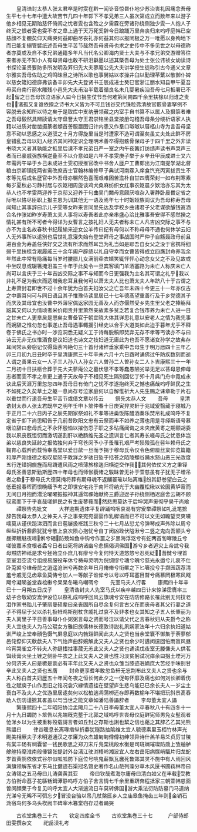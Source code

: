 <!-- { "loadSidebar": true } -->
　　皇清诰封太恭人张太君卒是时雯在黔一闻讣音惊昬仆地少苏治丧礼因痛念吾母生平七十七年中遭大故苦节几四十年厀下不孝兄弟三人虽次第成立而数年来以游子他乡相见无期贻慈怀倚闾之忧者雯也含殓之夕需霡在旁诸孙绕侧独少雯一人抱人子终天之恨者雯也雯不孝之臯上通于天万死奚辞今日踉踊万里奔丧归来呜呼庭帏已空慈顔不复覩矣仰天痛哭何益即曲尽丧礼亦何益其何以报罔极之万一唯愿以身殉地下而已能复搦管襞纸述吾母生平苦节哉然吾母贤母也求之史传中不多见世之以母德称者亦莫或及自不孝兄弟通籍多年凡当代名公卿海内贤士大夫与不孝兄弟交游赠答往来者亦无不知小人有母贤母也敢不研泪龢墨以述其槩吾母为处士张公讳祯女幼读诗书探论圣贤要防多所发明及笄归先大夫蓼庵公先大夫讲学授生徒称引古今通义文章尔雅实吾母佐助之鸡鸣昧旦之诗所以歌也事舅姑以孝操井臼以勤理苹蘩以敬御仆婢以慈女箴妇德靡弗该备辛卯先大夫登贤书壬辰成进士癸巳官浙江丽水知县甲午夏吾母买舟南行丽水雕残小邑先大夫甫治半载着循良名未几婴暑疾洎吾母七月抵署已不起留之日吾母饮泣语家人曰今日捐生仗节吾何难第间闗四千余里扶榇以归谁之责也诸孤又复谁依揆之诗书大义皆为不可且钱谷交代铢粒弗清故官骸骨妻孥例不容脱去余知所以待之矣于是取库中支纳册领藏之内室手自书算不以属人及摄篆者难之吾母毅然具辨牍请太守盘詧太守王君崇铭坐县堂按册勾稽吾母条分缕析语家人执籍以进质对凿凿摄篆者頫首詟服亟图归计内患又作羣口呶呶以厝柩山寺为言吾母坚意不动以恩感之以道驭之十月方得旋里当是时遭家不造可谓至矣虽丈夫处此鲜不房皇错乱吾母以妇人经济其间神定识全理明术善卒得抱骸骨保母子于四千里之外非读书晓大义者其孰能之抵里后课不孝兄弟日严一室之内午夜篝灯纺绩声读书声哭声三者而已豪戚强族横逆叠至不以介意如是六年不孝雯庚子举于乡辛丑甲辰成进士又六年需丙午举于乡己未成进士雯初授推官改中书舍人歴户工曹郎出为江南提学湖北督粮由京卿镇抚两省需改庶吉士官翰林编修甲子典试河南霡入庠食饩充丙寅拔贡生不孝等先后成名歴官中外吾母亦冁然色喜而艰难困苦澹朴自甘四膺荣封一如布荆寒素每岁夏秋必习静村居与农妪相周旋谈鸡犬桑麻纺织女红事农妪晨夕欵洽亦忘其为太恭人也不孝雯两迎养于京邸又迎养于句曲吴门闚母意颇厌喧杂入署静卧晨昬定省之际唯以恪尽臣职上报主恩为训其他无一语及焉年七十时姻娅族闾议为吾母称寿吾母闻知止其事辞曰示儿子雯等女昨来言同里先达及学校乡曲诸君子父老谋欲醵钱寘酒合名作张如昨岁寿萧太夫人事将以寿吾者此亦亲串盛心洽比雅事吾安得不感然揆之情礼甚有所不可者今得详为女曹言之按礼妇人无夫者称未亡人凡吉凶交际之事不与亦不为主名故春秋书纪履緰来逆女公羊传曰纪有母何以不称母母不通也何休学云妇人无外事所以逺别也后世礼意寖失始有登堂拜母之事战国时严仲子自觞聂政母前且进百金为寿盖任侠好交之流有所求而然耳岂为礼当如是耶吾自女父之没于官携将细弱千里扶榇含艰履戚三十余年阖户辟绩以礼自守幸而女曹皆得成立四膺封命养我余年然此中常有隐痛每当岁时膢腊儿女满前牵衣嬉笑辄怦怦心动念女父之不及见故或中坐叹息或辍箸掩泪盖三十年于此矣令一旦宾客填门羊酒塞路为未亡人称庆未亡人尚可以言庆乎三十年吉凶交际之事不与知而今日更强我为主名其可谓之礼乎我以非礼不足为我庆而适増我悲耳且我何可以萧太夫人比也萧太夫人年跻八十于古谓之上寿萧封君即世不过十余年犹为白首夫妇汝父之亡吾年未四十今更三十一年亦仅古之中夀耳何可与同日语且其子惟豫侍读里居已十七年德髙望重善行及于乡党德其子而庆及其母宜也汝曹中外薄宦偶返家园无善及人而亦偃然受乡先生里父老之捧觞拜跽其又何以为情顷者米价翔贵井里萧然亲故素多贫乏若复合钱市养为未亡人进一日之甘未亡人更臯戾是愳矣女曹备官于朝宜晓大体其详思礼意以安老人之情为我先事而婉辞之惟勿忽也事遂止吾母遇事輙援引经史以合乎大道类如此迨乎暮年尤手不释卷于佛氏之书亦时一渉览洞悉无疑义工于诗每脱稿即焚弃无存不孝等丐读亦不与曰诗云无非无仪惟酒食是议妇道也诗文之技妇道无庸此为也吾不愿诸女孙学之故弗存耳间常从旁窃记仅得茹荼吟絶句三十首付诸梓垂家乘中吾母生于明万厯四十三年乙卯三月初九日丑时卒于皇清康熈三十年辛未六月十六日酉时诵佛过午防疾数刻而逝人谓之善果云女一人子三人孙八人孙女六人曽孙二人曽孙女二人卜吉康熙三十一年二月初十日扶柩合葬于先大夫蓼庵公之墓伏思不孝等蠢愚陋劣举无足以荅母恩伸母志者而雯不孝之臯更上通于天故母子不相见死生隔别回忆丁夘十月呉门舟中竟成永诀此后天涯万里忽忽四年吾母日有倚门之忧不孝遂抱终天之憾也痛哉呜呼鲜民之生不如死之久矣草土之躯一息尚存号泣家庭何以自解惟祈大人先生赐之诔章勒于片石以垂世而行逺吾母生平苦节或借文章以传云
　　祭先太恭人文
　　吾母
　　皇清诰封太恭人张太君既卒之明年壬申卜筮仲春十日庚寅舁灵轩于兆域爰翳藏于寝城乃于正月二十六日丙子之辰先期家祭如礼不孝等进羮饭陈醴酒奏乐焚帛礼成呜呼不复定省于厀下尚思昭告于几前昔欧阳文忠有云祭而丰不如养之薄也用是寻绎斯语号慕咽泣辞曰悲母氏之不永怀殷恤以摧伤恧子职之多玷痛闻诲之未央庶黄耉之期颐胡委我以夙丧旣怛忉而激切遂割肝以絶肠维先圣之遗训言仁者其寿长嗟母氏之忧患体岂弟以慈良失延龄之报佑独何弃于穹苍闵予小子蚤罹孔艰严考殒殁孤在髫年赖母氏之鞠育心载矜而载怜奉髙堂以爱日歘一旦而予捐于穆母氏令仪令色俯厘丝枲仰览篇籍和厚严刚维德之极叹星陨于敦牂之岁骇日坠于括苍之陌陵頺谷踊水怒山恶三光改度五行迕错拥旐旌而局蹐遭风雨之喷薄旅榇遄归横逆交作我其何依仗义方之秉铎母氏圣善恩斯勤斯歴四十年母也而师怅藐诸之騃昧曽无补于萱慈虽有子犹无子増吊者之欷于穆母氏大德莫掩将葬有期母魂不返黼翣璀以陆离帷纷其舒巻望白云之低垂报春晖而恨晩缅予考之即世安宅兆于南阡将纳光于大幽覆松楸以轮囷黄垆宻而无间日月抱而潜沦曜曜振振神其遥驾祼始献终三爵迎迓子孙绕侧栖迟庭舍云胡不顾驭鸾而下于乎哀哉嗟鲜民之有生废蓼莪而然悲思莫达于后坤哭声奚彻乎昊干尚飨
　　禫祭告先妣文
　　大祥逾期遗体平复辟踊呜咽哀曷有穷爰举禫祭如礼泚笔摭辞告我母太恭人之神夫人子之事亲宛宛婴婴作乳穉语而已不可以文无如瞻望灵爽嗫嚅莫从谨伏跽涕泗而言曰苞屦扱袵践三秋兮二十七月丛愆尤兮弹琴成声外除以周兮纵纵折折鼎鼎犹犹兮敬上哀次陨心抱忧兮自丁闵凶跧伏隘湫兮二竖之鬼向吾颔头兮昼揶魑魅夜啼鸺兮硱防殑如鱼中钩兮作噩之岁黑海浮沤兮有蛇两首訇哮陵丘兮嗟彼嘉禾食根者蟊兮日者曰死将纳诸幽兮悲摛偈词佛国游兮乡者逅灾上帝訧兮我母黙防神祗是求兮拯殆立仆庶几有瘳兮今复何恃天道悠悠兮忍死砭蓍雠兮埋首垩室泪空流兮组绶易服役车休兮祷母灵明为倪绸缪兮魂兮魄兮慈光永遒兮儿衰不仕卧莵裘兮维母芘之逍遥沧洲兮再数余年日月脩脩兮衔橜之下匕箸投兮手撷园蔬荐清羞兮戚无见齿皋鱼莫俦兮加人一等献子谁侔兮以号以呼耳塞目瞀兮痛慕罔极寒风飕飕兮凝睇釜堂森桧楸兮杲杲冬曦乌嘲啁兮
　　先室马夫人行畧
　　康熈四十年辛巳十一月朔五日戊子
　　皇清诰封夫人先室马氏以疾卒越四日讣来惊涕霑膺率三幼子合敬幼安嵩伊设位以祭礼成呜呼回风云旗魂兮安在防防修路长罹此别无何抆老泪作家书贻儿子肇丽曼硕辈曰亲丧固所自尽余复何言古父在而丧母者其父行妻之道子不得屈于父以杀礼扱袵鸡斯削杖含戚礼过哀不及非孝也女其知之子五人长肇丽为夫人离里子平日善事母仆仆粥粥言母之贤而号泣以请父代之言春秋妇从夫爵今之称夫人宜也夫人为马公琨女方雅旧族儒林长德敦诗説礼夙娴家法年十六归余执妇道姑训严峻上堂奉顔色慑气屏息庭以内勃谿鲜闻此夫人之贤也当余堂簔不御集于荼蓼郁邑侘傺仰天欷歔夫人下气怡声曲辞婉解此又夫人之贤也余少时遘闵邅回恠雨盲风昼吟宵哭雀立不转夫人弥缝搘拄事蒇无恙此又夫人之贤也诵读戊夜室无媵傔夫人供茗饵续膏火坐土锉之侧卧牛衣之上此又夫人之贤也性习淡贫躬试况瘁余曰掇土堙河万分何济夫人曰是穮是蓘必有丰年此又夫人之贤也众雏当膝迹冺嫡庶大苦经手味别甘辛此又夫人之贤也五膺
　　封命更享耆年敢忽鱼轩无忘荆布此又夫人之贤也余与夫人称白首夫妇歴五十年闻冬夜之恒长何此夕之一促每怀靡及痛也如何刘长卿着伤徃之赋庾子山作思旧之铭况衾穴縁情遗挂在壁望庐生悲乌能已已余长夫人一岁尘土衰白不及夫人之优游里居逺矣何以松柏遄凋蒲栁还存即再数榆年不堪把玩斜景髙舂助人伤防谨摭其畧盖以匄当世之能文章如潘陆善讄辞者
　　李母董太宜人讄
　　繄康熈四十二年昭阳协洽孟陬月二十八日李母董太宜人卒春秋八十有四冬十一月十九日蠲防卜筮告以兆端旣克塟于北郭之域呜呼世丧母仪庭鲜宪师男免女髽观者怆涕乡以为生被重称殁载謌言者如丘封之存斯也誗也絜之信也蕝之其辞乙乙其光熊熊讄曰
　　律谷暖息长离喙瘖纵折鼎犹隧路抽隂维太宜人毓德素里玉桮竹林声光颷美相厥夫子术明道通汉之孝廉为众杰雄匑匑僔僔初绅领异诗什羔羊易爻贞厉甘陵有棠丰砀有祠囊留一钱民歌思之郑刀宋斤鳬栗桃段水衡是司斑斓璀璨防勋上攷舳舻艅艎持麾淮南般倕锦张提封外台漓江驶浏梧岭湘波宜人左右岳阳病牒峭颿片归龙蛇岁首黄鹄依依式谷尔似呱呱防下庭位号咷鬼薪飘瓦麐死鲁郊其灵不施中有人焉回风满旗领解东省才东马比健迹石渠冠名馆史著作名山葩列藻分草木风匽书圃萟林帝曰女涛锡之五马母曰儿涛龚黄其亚
　　帝曰钦哉煮海尔庸母曰清白如父在丰载受教方伯衔命荔子花緐铦鉧潭静呜呼方伯子舍言情七千余里重趼奔程抵家三朝萱帏慈面曽闵顔莱于今复见呜呼太宜人大渐遄流日车莫转佛国游大乘法衍防防墓门马道纳光涕兮无晞不可弭忘夕冒没台骀以吊几杖槃匜乡人立庙皋鱼掩齿三年则金销石泐宿鸟何多乌头楔阙丰碑宰木篹堂岿存过者踊哭









　　古欢堂集巻三十六
　　钦定四库全书
　　古欢堂集巻三十七　　　户部侍郎田雯撰杂文
　　祀岳渎礼考
